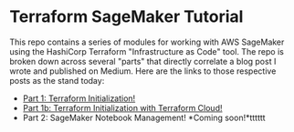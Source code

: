# Terraform SageMaker Tutorial
This repo contains a series of modules for working with AWS SageMaker using the HashiCorp Terraform "Infrastructure as Code" tool. The repo is broken down across several "parts" that directly correlate a blog post I wrote and published on Medium. Here are the links to those respective posts as the stand today:

- [Part 1: Terraform Initialization!](https://towardsdatascience.com/terraform-sagemaker-part-1-terraform-initialization-a6470611ea92)
- [Part 1b: Terraform Initialization with Terraform Cloud!](https://towardsdatascience.com/data-science-quick-tips-012-creating-a-machine-learning-inference-api-with-fastapi-bb6bcd0e6b01)
- Part 2: SageMaker Notebook Management! *Coming soon!*tttttt